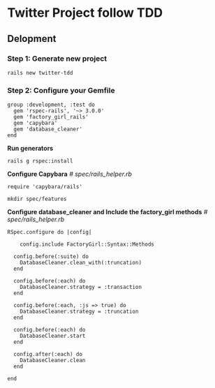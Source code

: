 # Twitter Project follow TDD

## Delopment
### Step 1: Generate new project
```
rails new twitter-tdd
```

### Step 2: Configure your Gemfile
```
group :development, :test do
  gem 'rspec-rails', '~> 3.0.0'
  gem 'factory_girl_rails'
  gem 'capybara'
  gem 'database_cleaner'
end
```
**Run generators**
```
rails g rspec:install
```

**Configure Capybara**
*# spec/rails_helper.rb*

```
require 'capybara/rails'

mkdir spec/features
```

**Configure database_cleaner and Include the factory_girl methods**
*#	 spec/rails_helper.rb*

```
RSpec.configure do |config|

	config.include FactoryGirl::Syntax::Methods

  config.before(:suite) do
    DatabaseCleaner.clean_with(:truncation)
  end

  config.before(:each) do
    DatabaseCleaner.strategy = :transaction
  end

  config.before(:each, :js => true) do
    DatabaseCleaner.strategy = :truncation
  end

  config.before(:each) do
    DatabaseCleaner.start
  end

  config.after(:each) do
    DatabaseCleaner.clean
  end

end
```
